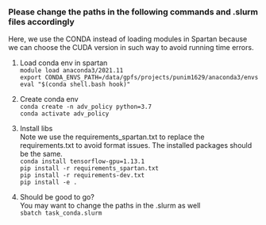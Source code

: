 ### Please change the paths in the following commands and .slurm files accordingly
Here, we use the CONDA instead of loading modules in Spartan because we can choose the CUDA version in such way to avoid running time errors.

1. Load conda env in spartan<br /> 
`module load anaconda3/2021.11`\
`export CONDA_ENVS_PATH=/data/gpfs/projects/punim1629/anaconda3/envs`\
`eval "$(conda shell.bash hook)"`

2. Create conda env<br />
`conda create -n adv_policy python=3.7`\
`conda activate adv_policy`

3. Install libs<br /> 
Note we use the requirements_spartan.txt to replace the requirements.txt to avoid format issues. The installed packages should be the same.\
`conda install tensorflow-gpu=1.13.1`\
`pip install -r requirements_spartan.txt`\
`pip install -r requirements-dev.txt`\
`pip install -e .`

4. Should be good to go?<br />
You may want to change the paths in the .slurm as well\
`sbatch task_conda.slurm`



